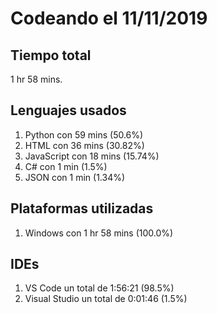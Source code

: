 # Codeando el 11/11/2019

## Tiempo total
1 hr 58 mins.

## Lenguajes usados
1. Python con 59 mins (50.6%)
1. HTML con 36 mins (30.82%)
1. JavaScript con 18 mins (15.74%)
1. C# con 1 min (1.5%)
1. JSON con 1 min (1.34%)

## Plataformas utilizadas
1. Windows con 1 hr 58 mins (100.0%)

## IDEs
1. VS Code un total de 1:56:21 (98.5%)
1. Visual Studio un total de 0:01:46 (1.5%)
